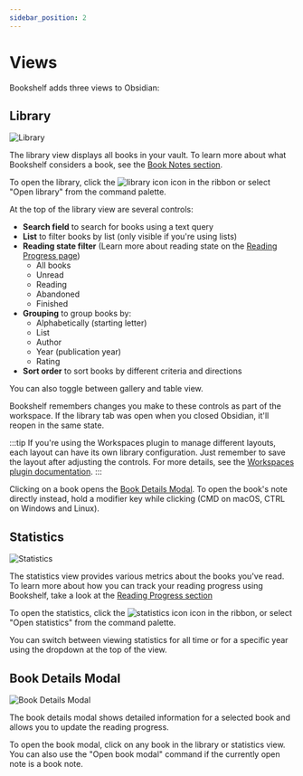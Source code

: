 ```yaml
---
sidebar_position: 2
---
```


# Views

Bookshelf adds three views to Obsidian:

## Library

![Library](/img/library.png)

The library view displays all books in your vault.
To learn more about what Bookshelf considers a book, see the [Book Notes section](book-notes.mdx).

To open the library, click the ![library icon](/img/library-big.svg) icon in the ribbon or select "Open
library" from the command palette.

At the top of the library view are several controls:

- **Search field** to search for books using a text query
- **List** to filter books by list (only visible if you're using lists)
- **Reading state filter** (Learn more about reading state on
  the [Reading Progress page](reading-progress.md#reading-state))
    - All books
    - Unread
    - Reading
    - Abandoned
    - Finished
- **Grouping** to group books by:
    - Alphabetically (starting letter)
    - List
    - Author
    - Year (publication year)
    - Rating
- **Sort order** to sort books by different criteria and directions

You can also toggle between gallery and table view.

Bookshelf remembers changes you make to these controls as part of the workspace. If the library tab was open when you
closed Obsidian, it'll reopen in the same state.

:::tip
If you're using the Workspaces plugin to manage different layouts, each layout can have its own library configuration.
Just remember to save the layout after adjusting the controls. For more details, see
the [Workspaces plugin documentation](https://help.obsidian.md/plugins/workspaces).
:::

Clicking on a book opens the [Book Details Modal](views.md#book-details-modal). To open the book's note directly
instead, hold a modifier key while clicking (CMD on macOS, CTRL on Windows and Linux).

## Statistics

![Statistics](/img/statistics.png)

The statistics view provides various metrics about the books you've read.
To learn more about how you can track your reading progress using Bookshelf, take a look at
the [Reading Progress section](reading-progress.md)

To open the statistics, click the ![statistics icon](/img/chart-spline.svg) icon in the ribbon, or select
"Open statistics" from the command palette.

You can switch between viewing statistics for all time or for a specific year using the dropdown at the top of the view.

## Book Details Modal

![Book Details Modal](/img/book-details.png)

The book details modal shows detailed information for a selected book and allows you to update the reading progress.

To open the book modal, click on any book in the library or statistics view. You can also use the "Open book modal"
command if the currently open note is a book note.
